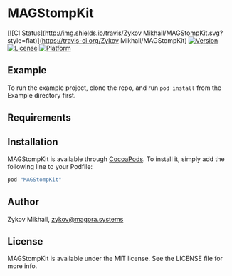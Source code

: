 # MAGStompKit

[![CI Status](http://img.shields.io/travis/Zykov Mikhail/MAGStompKit.svg?style=flat)](https://travis-ci.org/Zykov Mikhail/MAGStompKit)
[![Version](https://img.shields.io/cocoapods/v/MAGStompKit.svg?style=flat)](http://cocoapods.org/pods/MAGStompKit)
[![License](https://img.shields.io/cocoapods/l/MAGStompKit.svg?style=flat)](http://cocoapods.org/pods/MAGStompKit)
[![Platform](https://img.shields.io/cocoapods/p/MAGStompKit.svg?style=flat)](http://cocoapods.org/pods/MAGStompKit)

## Example

To run the example project, clone the repo, and run `pod install` from the Example directory first.

## Requirements

## Installation

MAGStompKit is available through [CocoaPods](http://cocoapods.org). To install
it, simply add the following line to your Podfile:

```ruby
pod "MAGStompKit"
```

## Author

Zykov Mikhail, zykov@magora.systems

## License

MAGStompKit is available under the MIT license. See the LICENSE file for more info.
